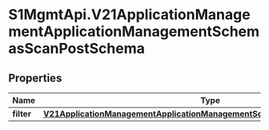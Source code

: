 # S1MgmtApi.V21ApplicationManagementApplicationManagementSchemasScanPostSchema

## Properties
Name | Type | Description | Notes
------------ | ------------- | ------------- | -------------
**filter** | [**V21ApplicationManagementApplicationManagementSchemasScanPostSchemaFilter**](V21ApplicationManagementApplicationManagementSchemasScanPostSchemaFilter.md) |  | 


